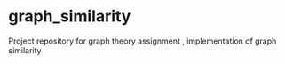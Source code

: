 # graph_similarity
Project repository for graph theory assignment , implementation of graph similarity
